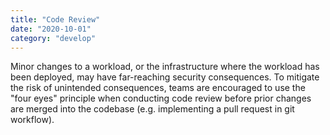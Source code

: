 ```yaml
---
title: "Code Review"
date: "2020-10-01"
category: "develop"
---
```


Minor changes to a workload, or the infrastructure where the workload has been deployed, may have far-reaching security consequences. To mitigate the risk of unintended consequences, teams are encouraged to use the "four eyes" principle when conducting code review before prior changes are merged into the codebase (e.g. implementing a pull request in git workflow).

